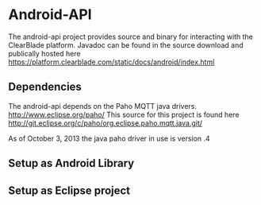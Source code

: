 Android-API
===========
The android-api project provides source and binary for interacting with the ClearBlade platform.  Javadoc can be found in the source
download and publically hosted here https://platform.clearblade.com/static/docs/android/index.html

Dependencies
------------
The android-api depends on the Paho MQTT java drivers. http://www.eclipse.org/paho/   This source for this project is found here http://git.eclipse.org/c/paho/org.eclipse.paho.mqtt.java.git/

As of October 3, 2013 the java paho driver in use is version .4


Setup as Android Library 
------------------------



Setup as Eclipse project
------------------------





